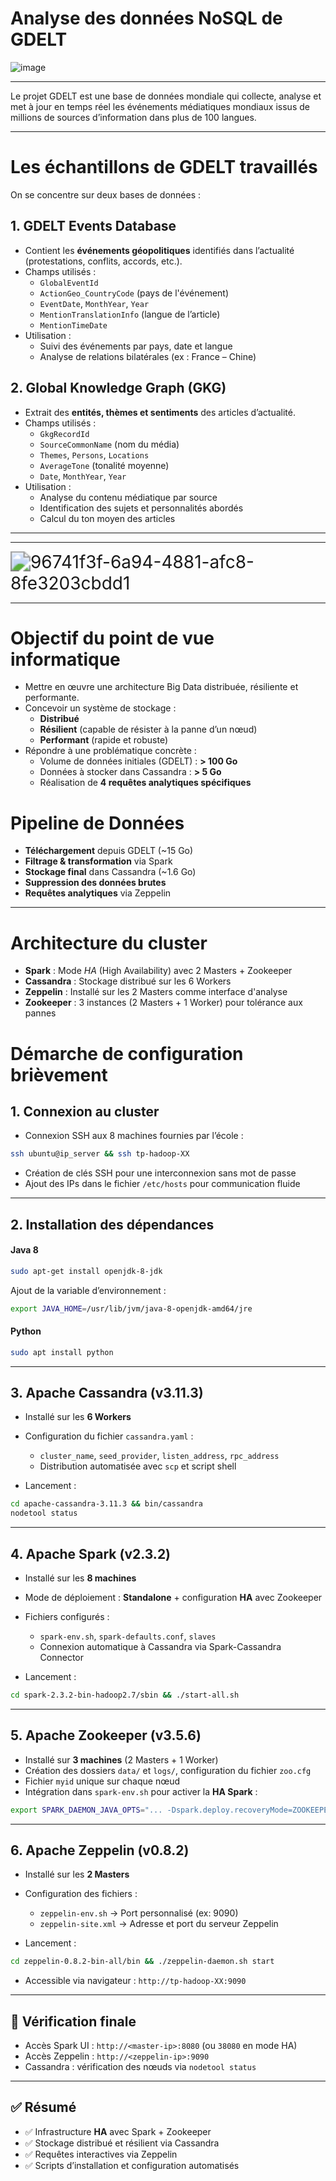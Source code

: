 # Analyse des données NoSQL de GDELT
![image](https://github.com/user-attachments/assets/44604982-9484-47f5-bf76-42d21fbb1650)

****
Le projet GDELT est une base de données mondiale qui collecte, analyse et met à jour en temps réel les événements médiatiques mondiaux issus de millions de sources d’information dans plus de 100 langues.

****
# Les échantillons de GDELT travaillés
On se concentre sur deux bases de données :

## 1. **GDELT Events Database**  
   - Contient les **événements géopolitiques** identifiés dans l’actualité (protestations, conflits, accords, etc.).
   - Champs utilisés :
     - `GlobalEventId`
     - `ActionGeo_CountryCode` (pays de l'événement)
     - `EventDate`, `MonthYear`, `Year`
     - `MentionTranslationInfo` (langue de l’article)
     - `MentionTimeDate`
   - Utilisation :
     - Suivi des événements par pays, date et langue
     - Analyse de relations bilatérales (ex : France – Chine)


## 2. **Global Knowledge Graph (GKG)**  
   - Extrait des **entités, thèmes et sentiments** des articles d’actualité.
   - Champs utilisés :
     - `GkgRecordId`
     - `SourceCommonName` (nom du média)
     - `Themes`, `Persons`, `Locations`
     - `AverageTone` (tonalité moyenne)
     - `Date`, `MonthYear`, `Year`
   - Utilisation :
     - Analyse du contenu médiatique par source
     - Identification des sujets et personnalités abordés
     - Calcul du ton moyen des articles
---
****



<img title="" src="objectif.png" alt="96741f3f-6a94-4881-afc8-8fe3203cbdd1" data-align="center" style="zoom:200%;">

***
# Objectif du point de vue informatique 
- Mettre en œuvre une architecture Big Data distribuée, résiliente et performante.
- Concevoir un système de stockage :
  - **Distribué**
  - **Résilient** (capable de résister à la panne d’un nœud)
  - **Performant** (rapide et robuste)
- Répondre à une problématique concrète :
  - Volume de données initiales (GDELT) : **> 100 Go**
  - Données à stocker dans Cassandra : **> 5 Go**
  - Réalisation de **4 requêtes analytiques spécifiques**

# Pipeline de Données

- **Téléchargement** depuis GDELT (~15 Go)
- **Filtrage & transformation** via Spark
- **Stockage final** dans Cassandra (~1.6 Go)
- **Suppression des données brutes**
- **Requêtes analytiques** via Zeppelin

***
# Architecture du cluster 
- **Spark** : Mode *HA* (High Availability) avec 2 Masters + Zookeeper
- **Cassandra** : Stockage distribué sur les 6 Workers
- **Zeppelin** : Installé sur les 2 Masters comme interface d'analyse
- **Zookeeper** : 3 instances (2 Masters + 1 Worker) pour tolérance aux pannes

# Démarche de configuration brièvement
## 1. Connexion au cluster

- Connexion SSH aux 8 machines fournies par l’école :
```bash
ssh ubuntu@ip_server && ssh tp-hadoop-XX
```

- Création de clés SSH pour une interconnexion sans mot de passe
- Ajout des IPs dans le fichier `/etc/hosts` pour communication fluide
---

## 2. Installation des dépendances
#### Java 8
```bash
sudo apt-get install openjdk-8-jdk
```
Ajout de la variable d’environnement :
```bash
export JAVA_HOME=/usr/lib/jvm/java-8-openjdk-amd64/jre
```

#### Python
```bash
sudo apt install python
```

---
## 3. Apache Cassandra (v3.11.3)

- Installé sur les **6 Workers**
- Configuration du fichier `cassandra.yaml` :
  - `cluster_name`, `seed_provider`, `listen_address`, `rpc_address`
  - Distribution automatisée avec `scp` et script shell

- Lancement :
```bash
cd apache-cassandra-3.11.3 && bin/cassandra
nodetool status
```

---

## 4. Apache Spark (v2.3.2)

- Installé sur les **8 machines**
- Mode de déploiement : **Standalone** + configuration **HA** avec Zookeeper
- Fichiers configurés :
  - `spark-env.sh`, `spark-defaults.conf`, `slaves`
  - Connexion automatique à Cassandra via Spark-Cassandra Connector

- Lancement :
```bash
cd spark-2.3.2-bin-hadoop2.7/sbin && ./start-all.sh
```

---

## 5. Apache Zookeeper (v3.5.6)

- Installé sur **3 machines** (2 Masters + 1 Worker)
- Création des dossiers `data/` et `logs/`, configuration du fichier `zoo.cfg`
- Fichier `myid` unique sur chaque nœud
- Intégration dans `spark-env.sh` pour activer la **HA Spark** :
```bash
export SPARK_DAEMON_JAVA_OPTS="... -Dspark.deploy.recoveryMode=ZOOKEEPER ..."
```

---

## 6. Apache Zeppelin (v0.8.2)

- Installé sur les **2 Masters**
- Configuration des fichiers :
  - `zeppelin-env.sh` → Port personnalisé (ex: 9090)
  - `zeppelin-site.xml` → Adresse et port du serveur Zeppelin

- Lancement :
```bash
cd zeppelin-0.8.2-bin-all/bin && ./zeppelin-daemon.sh start
```
- Accessible via navigateur : `http://tp-hadoop-XX:9090`

---

## 🧪 Vérification finale

- Accès Spark UI : `http://<master-ip>:8080` (ou `38080` en mode HA)
- Accès Zeppelin : `http://<zeppelin-ip>:9090`
- Cassandra : vérification des nœuds via `nodetool status`
---

## ✅ Résumé

- ✅ Infrastructure **HA** avec Spark + Zookeeper
- ✅ Stockage distribué et résilient via Cassandra
- ✅ Requêtes interactives via Zeppelin
- ✅ Scripts d’installation et configuration automatisés







